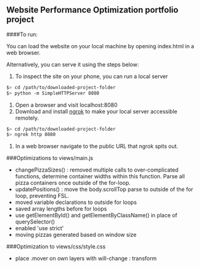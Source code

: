 ## Website Performance Optimization portfolio project

####To run:

You can load the website on your local machine by opening
index.html in a web browser.

Alternatively, you can serve it using the steps below:

1. To inspect the site on your phone, you can run a local server

  ```bash
  $> cd /path/to/downloaded-project-folder
  $> python -m SimpleHTTPServer 8080
  ```

1. Open a browser and visit localhost:8080
1. Download and install [ngrok](https://ngrok.com/) to make your local server accessible remotely.

  ``` bash
  $> cd /path/to/downloaded-project-folder
  $> ngrok http 8080
  ```

1. In a web browser navigate to the public URL that ngrok spits out.

###Optimizations to views/main.js

* changePizzaSizes() : removed multiple calls to over-complicated functions, determine container widths
within this function.  Parse all pizza containers once outside of the for-loop.
* updatePositions() : move the body.scrollTop parse to outside of the for loop, preventing FSL.
* moved variable declarations to outside for loops
* saved array lengths before for loops
* use getElementById() and getElementByClassName() in place of querySelector()
* enabled 'use strict'
* moving pizzas generated based on window size

###Optimization to views/css/style.css

* place .mover on own layers with will-change : transform

